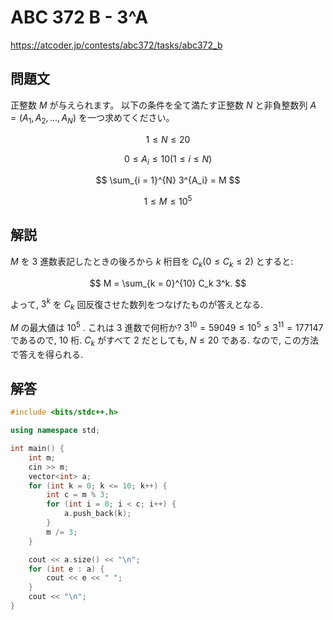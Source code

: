 # ABC 372 B - 3^A

https://atcoder.jp/contests/abc372/tasks/abc372_b

## 問題文

正整数 $M$ が与えられます。 以下の条件を全て満たす正整数 $N$ と非負整数列 $A=(A_1, A_2, ..., A_N)$ を一つ求めてください。

$$
1 ≤ N ≤ 20
$$

$$
0 ≤ A_i≤ 10 (1 ≤ i ≤ N)
$$

$$
\sum_{i = 1}^{N} 3^{A_i} = M
$$

$$
1 ≤ M ≤ 10^5
$$

## 解説

$M$ を $3$ 進数表記したときの後ろから $k$ 桁目を $C_k (0 \le C_k \le 2)$ とすると:

$$
M = \sum_{k = 0}^{10} C_k 3^k.
$$

よって, $3^k$ を $C_k$ 回反復させた数列をつなげたものが答えとなる.

$M$ の最大値は $10^5$ . これは $3$ 進数で何桁か?
$3^{10} = 59049 \le 10^5 \le 3^{11} = 177147$ であるので, $10$ 桁.
$C_k$ がすべて $2$ だとしても, $N \le 20$ である.
なので, この方法で答えを得られる.


## 解答

```cpp
#include <bits/stdc++.h>

using namespace std;

int main() {
    int m;
    cin >> m;
    vector<int> a;
    for (int k = 0; k <= 10; k++) {
        int c = m % 3;
        for (int i = 0; i < c; i++) {
            a.push_back(k);
        }
        m /= 3;
    }

    cout << a.size() << "\n";
    for (int e : a) {
        cout << e << " ";
    }
    cout << "\n";
}
```
